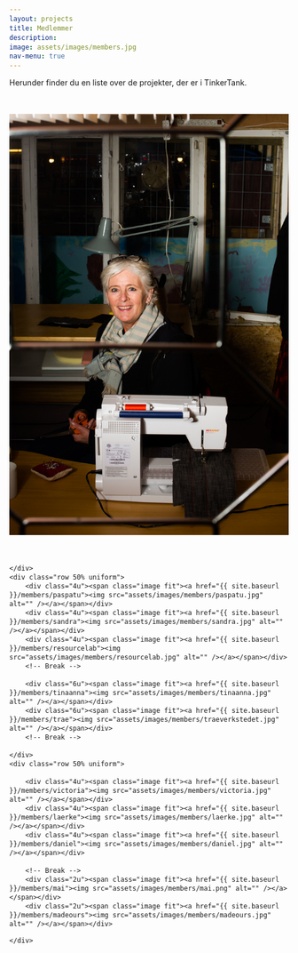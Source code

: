 ```yaml
---
layout: projects
title: Medlemmer
description:
image: assets/images/members.jpg
nav-menu: true
---
```


Herunder finder du en liste over de projekter, der er i TinkerTank.

<!-- Guldminen består af en række Guldgraverprojekter. Alle arbejder på, at finde måder hvorpå vi kan genbruge så meget som muligt af det, der bliver afleveret på Vasbygade Genbrugscenter. Nogle Guldgravere arbejder med træ, andre med tøj, billerammer, værktøj osv. Herunder finder du en liste over de projekter, der er i TinkerTank. -->



<!-- {% for member in site.members %}
  <h2>{{ member.name }} - {{ member.contact }}</h2>
  <p>{{ member.content | markdownify }}</p>
{% endfor %} -->

<div class="box alt">
	<div class="row 50% uniform">
		<div class="4u"><span class="image fit"><a href="{{ site.baseurl }}/members/frida"><img src="assets/images/members/frida.jpg" alt="" /></a></span></div>
		<div class="4u"><span class="image fit"><a href="{{ site.baseurl }}/members/hassan"><img src="assets/images/members/hassan.jpg" alt="" /></a></span></div>
		<div class="4u"><span class="image fit"><a href="{{ site.baseurl }}/members/ollis"><img src="assets/images/members/ollis.jpg" alt="" /></a></span></div>
		<!-- Break -->
		<div class="6u"><span class="image fit"><a href="{{ site.baseurl }}/members/maiken"><img src="assets/images/members/maiken.jpg" alt="" /></a></span></div>
		<div class="6u"><span class="image fit"><a href="{{ site.baseurl }}/members/maria"><img src="assets/images/members/maria.jpg" alt="" /></a></span></div>
		<!-- Break -->

	</div>
	<div class="row 50% uniform">
		<div class="4u"><span class="image fit"><a href="{{ site.baseurl }}/members/paspatu"><img src="assets/images/members/paspatu.jpg" alt="" /></a></span></div>
		<div class="4u"><span class="image fit"><a href="{{ site.baseurl }}/members/sandra"><img src="assets/images/members/sandra.jpg" alt="" /></a></span></div>
		<div class="4u"><span class="image fit"><a href="{{ site.baseurl }}/members/resourcelab"><img src="assets/images/members/resourcelab.jpg" alt="" /></a></span></div>
		<!-- Break -->

		<div class="6u"><span class="image fit"><a href="{{ site.baseurl }}/members/tinaanna"><img src="assets/images/members/tinaanna.jpg" alt="" /></a></span></div>
		<div class="6u"><span class="image fit"><a href="{{ site.baseurl }}/members/trae"><img src="assets/images/members/traeverkstedet.jpg" alt="" /></a></span></div>
		<!-- Break -->

	</div>
	<div class="row 50% uniform">

		<div class="4u"><span class="image fit"><a href="{{ site.baseurl }}/members/victoria"><img src="assets/images/members/victoria.jpg" alt="" /></a></span></div>
		<div class="4u"><span class="image fit"><a href="{{ site.baseurl }}/members/laerke"><img src="assets/images/members/laerke.jpg" alt="" /></a></span></div>
		<div class="4u"><span class="image fit"><a href="{{ site.baseurl }}/members/daniel"><img src="assets/images/members/daniel.jpg" alt="" /></a></span></div>

		<!-- Break -->
		<div class="2u"><span class="image fit"><a href="{{ site.baseurl }}/members/mai"><img src="assets/images/members/mai.png" alt="" /></a></span></div>
		<div class="2u"><span class="image fit"><a href="{{ site.baseurl }}/members/madeours"><img src="assets/images/members/madeours.jpg" alt="" /></a></span></div>
<!-- 		<div class="2u"><span class="image fit"><a href="https://www.resourcelab.dk"><img src="assets/images/resourcelab.png" alt="" /></a></span></div>
		<div class="2u"><span class="image fit"><img src="assets/images/debris.png" alt="" /></span></div>
		<div class="2u"><span class="image fit"><img src="assets/images/albanowik.jpg" alt="" /></span></div>
		<div class="2u"><span class="image fit"><img src="assets/images/pic08.jpg" alt="" /></span></div>
		<div class="2u"><span class="image fit"><img src="assets/images/pic09.jpg" alt="" /></span></div>
		<div class="2u$"><span class="image fit"><img src="assets/images/materialcentralle.jpg" alt="" /></span></div> -->

	</div>
</div>
